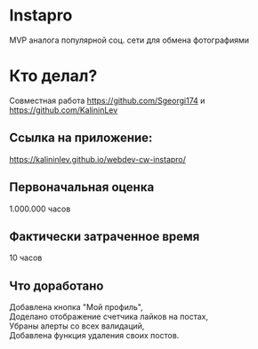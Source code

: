 # Instapro

MVP аналога популярной соц. сети для обмена фотографиями

# Кто делал?

Совместная работа https://github.com/Sgeorgi174 и https://github.com/KalininLev

## Ссылка на приложение:

https://kalininlev.github.io/webdev-cw-instapro/

## Первоначальная оценка

1.000.000 часов

## Фактически затраченное время

10 часов

## Что доработано

Добавлена кнопка "Мой профиль", <br>
Доделано отображение счетчика лайков на постах, <br>
Убраны алерты со всех валидаций, <br>
Добавлена функция удаления своих постов.